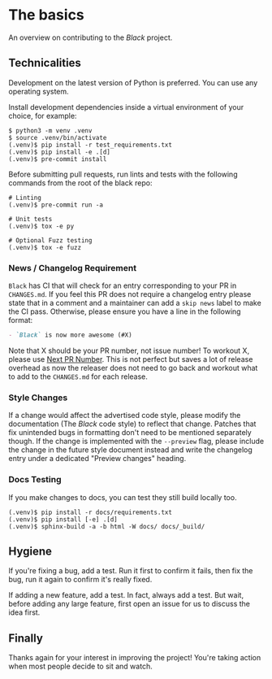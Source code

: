 # The basics

An overview on contributing to the _Black_ project.

## Technicalities

Development on the latest version of Python is preferred. You can use any operating
system.

Install development dependencies inside a virtual environment of your choice, for
example:

```console
$ python3 -m venv .venv
$ source .venv/bin/activate
(.venv)$ pip install -r test_requirements.txt
(.venv)$ pip install -e .[d]
(.venv)$ pre-commit install
```

Before submitting pull requests, run lints and tests with the following commands from
the root of the black repo:

```console
# Linting
(.venv)$ pre-commit run -a

# Unit tests
(.venv)$ tox -e py

# Optional Fuzz testing
(.venv)$ tox -e fuzz
```

### News / Changelog Requirement

`Black` has CI that will check for an entry corresponding to your PR in `CHANGES.md`. If
you feel this PR does not require a changelog entry please state that in a comment and a
maintainer can add a `skip news` label to make the CI pass. Otherwise, please ensure you
have a line in the following format:

```md
- `Black` is now more awesome (#X)
```

Note that X should be your PR number, not issue number! To workout X, please use
[Next PR Number](https://ichard26.github.io/next-pr-number/?owner=psf&name=black). This
is not perfect but saves a lot of release overhead as now the releaser does not need to
go back and workout what to add to the `CHANGES.md` for each release.

### Style Changes

If a change would affect the advertised code style, please modify the documentation (The
_Black_ code style) to reflect that change. Patches that fix unintended bugs in
formatting don't need to be mentioned separately though. If the change is implemented
with the `--preview` flag, please include the change in the future style document
instead and write the changelog entry under a dedicated "Preview changes" heading.

### Docs Testing

If you make changes to docs, you can test they still build locally too.

```console
(.venv)$ pip install -r docs/requirements.txt
(.venv)$ pip install [-e] .[d]
(.venv)$ sphinx-build -a -b html -W docs/ docs/_build/
```

## Hygiene

If you're fixing a bug, add a test. Run it first to confirm it fails, then fix the bug,
run it again to confirm it's really fixed.

If adding a new feature, add a test. In fact, always add a test. But wait, before adding
any large feature, first open an issue for us to discuss the idea first.

## Finally

Thanks again for your interest in improving the project! You're taking action when most
people decide to sit and watch.
